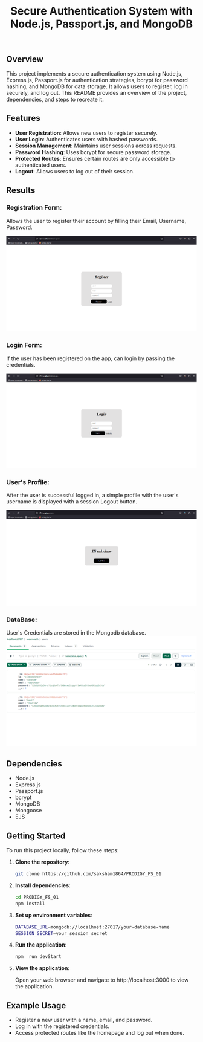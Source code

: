 <h1 align="center">
    <b>Secure Authentication System with Node.js, Passport.js, and MongoDB<br></b> 
<br>
</h1>

## Overview

This project implements a secure authentication system using Node.js, Express.js, Passport.js for authentication strategies, bcrypt for password hashing, and MongoDB for data storage. It allows users to register, log in securely, and log out. This README provides an overview of the project, dependencies, and steps to recreate it.

## Features

- **User Registration**: Allows new users to register securely.
- **User Login**: Authenticates users with hashed passwords.
- **Session Management**: Maintains user sessions across requests.
- **Password Hashing**: Uses bcrypt for secure password storage.
- **Protected Routes**: Ensures certain routes are only accessible to authenticated users.
- **Logout**: Allows users to log out of their session.
## Results

### Registration Form:

Allows the user to register their account by filling their Email, Username, Password.

<img src="./git_dcs/register.png" >

### Login Form:
If the user has been registered on the app, can login by passing the credentials.

<img src="./git_dcs/login.png" >

### User's Profile:
After the user is successful logged in, a simple profile with the user's username is displayed with a session Logout button.

<img src="./git_dcs/successful_login.png" >


### DataBase:
User's Credentials are stored in the Mongodb database. 
<img src="./git_dcs/database.png">

## Dependencies

- Node.js
- Express.js
- Passport.js
- bcrypt
- MongoDB
- Mongoose
- EJS

## Getting Started

To run this project locally, follow these steps:

1. **Clone the repository**:

   ```bash
   git clone https://github.com/saksham1864/PRODIGY_FS_01
   
2. **Install dependencies**:
   ```bash
   cd PRODIGY_FS_01
   npm install

3. **Set up environment variables**:
   ```bash
   DATABASE_URL=mongodb://localhost:27017/your-database-name
   SESSION_SECRET=your_session_secret
4. **Run the application**:
   ```bash
   npm  run devStart

5. **View the application**:

   Open your web browser and navigate to http://localhost:3000 to view the application.

## Example Usage

- Register a new user with a name, email, and password.
- Log in with the registered credentials.
- Access protected routes like the homepage and log out when done.
